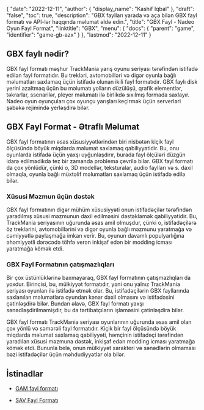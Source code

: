 {
  "date": "2022-12-11",
  "author": {
    "display_name": "Kashif Iqbal"
},
  "draft": "false",
  "toc": true,
  "description": "GBX faylları yarada və aça bilən GBX fayl formatı və API-lər haqqında məlumat əldə edin.",
  "title": "GBX Fayl - Nadeo Oyun Fayl Format",
  "linktitle": "GBX",
  "menu": {
    "docs": {
      "parent": "game",
      "identifier": "game-gb-azx"
}
},
  "lastmod": "2022-12-11"
}

## GBX faylı nədir?

GBX fayl formatı məşhur TrackMania yarış oyunu seriyası tərəfindən istifadə edilən fayl formatıdır. Bu trekləri, avtomobilləri və digər oyunla bağlı məlumatları saxlamaq üçün istifadə olunan ikili fayl formatıdır. GBX faylı disk yerini azaltmaq üçün bu məlumatı yolların düzülüşü, qrafik elementlər, təkrarlar, ssenarilər, pleyer məlumatı ilə birlikdə sıxılmış formada saxlayır. Nadeo oyun oyunçuları çox oyunçu yarışları keçirmək üçün serverləri şəbəkə rejimində yerləşdirə bilər.

## GBX Fayl Format - Ətraflı Məlumat

GBX fayl formatının əsas xüsusiyyətlərindən biri nisbətən kiçik fayl ölçüsündə böyük miqdarda məlumat saxlamaq qabiliyyətidir. Bu, onu oyunlarda istifadə üçün yaxşı uyğunlaşdırır, burada fayl ölçüləri düzgün idarə edilmədikdə tez bir zamanda problemə çevrilə bilər. GBX fayl formatı da çox yönlüdür, çünki o, 3D modellər, teksturalar, audio faylları və s. daxil olmaqla, oyunla bağlı müxtəlif məlumatları saxlamaq üçün istifadə edilə bilər.

### Xüsusi Məzmun üçün dəstək

GBX fayl formatının digər mühüm xüsusiyyəti onun istifadəçilər tərəfindən yaradılmış xüsusi məzmunun daxil edilməsini dəstəkləmək qabiliyyətidir. Bu, TrackMania seriyasının uğurunda əsas amil olmuşdur, çünki o, istifadəçilərə öz treklərini, avtomobillərini və digər oyunla bağlı məzmunu yaratmağa və cəmiyyətlə paylaşmağa imkan verir. Bu, oyunun davamlı populyarlığına əhəmiyyətli dərəcədə töhfə verən inkişaf edən bir modding icması yaratmağa kömək etdi.

### GBX Fayl Formatının çatışmazlıqları

Bir çox üstünlüklərinə baxmayaraq, GBX fayl formatının çatışmazlıqları da yoxdur. Birincisi, bu, mülkiyyət formatıdır, yəni onu yalnız TrackMania seriyası oyunları ilə istifadə etmək olar. Bu, istifadəçilərin GBX fayllarında saxlanılan məlumatlara oyundan kənar daxil olmasını və istifadəsini çətinləşdirə bilər. Bundan əlavə, GBX fayl formatı yaxşı sənədləşdirilməmişdir, bu da tərtibatçıların işləməsini çətinləşdirə bilər.

GBX fayl formatı TrackMania seriyası oyunlarının uğurunda əsas amil olan çox yönlü və səmərəli fayl formatıdır. Kiçik bir fayl ölçüsündə böyük miqdarda məlumat saxlamaq qabiliyyəti, həmçinin istifadəçi tərəfindən yaradılan xüsusi məzmuna dəstək, inkişaf edən modding icması yaratmağa kömək etdi. Bununla belə, onun mülkiyyət xarakteri və sənədlərin olmaması bəzi istifadəçilər üçün məhdudiyyətlər ola bilər.

## İstinadlar

* [GAM fayl formatı](https://gibberlings3.github.io/iesdp/file_formats/ie_formats/gam_v2.0.htm#GAMEV2_0_Stored)

* [SAV Fayl Formatı](/oyun/sav/)



